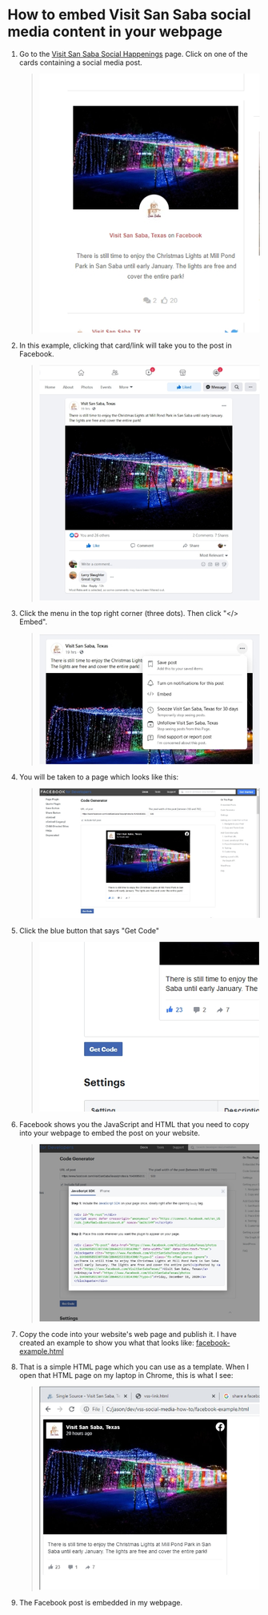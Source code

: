 # How to embed Visit San Saba social media content in your webpage

1. Go to the [Visit San Saba Social Happenings](https://visitsansabatexas.com/single-source/) page.  Click on one of the cards containing a social media post.

    > ![VSS Facebook post](img/img1.jpg?raw=true)

2. In this example, clicking that card/link will take you to the post in Facebook.

    > ![Facebook post](img/img2.jpg?raw=true)

3. Click the menu in the top right corner (three dots). Then click "</> Embed". 

    > ![Facebook post](img/img3.jpg?raw=true)

4. You will be taken to a page which looks like this:

    > ![Facebook code generator](img/img4.jpg?raw=true)

5. Click the blue button that says "Get Code"

    > ![Facebook get code](img/img5.jpg?raw=true)

6. Facebook shows you the JavaScript and HTML that you need to copy into your webpage to embed the post on your website.

    > ![Facebook get code](img/img6.jpg?raw=true)

7. Copy the code into your website's web page and publish it. I have created an example to show you what that looks like: [facebook-example.html](facebook-example.html)

8. That is a simple HTML page which you can use as a template. When I open that HTML page on my laptop in Chrome, this is what I see:

    > ![Facebook embedded post](img/img7.jpg?raw=true)

9. The Facebook post is embedded in my webpage.


